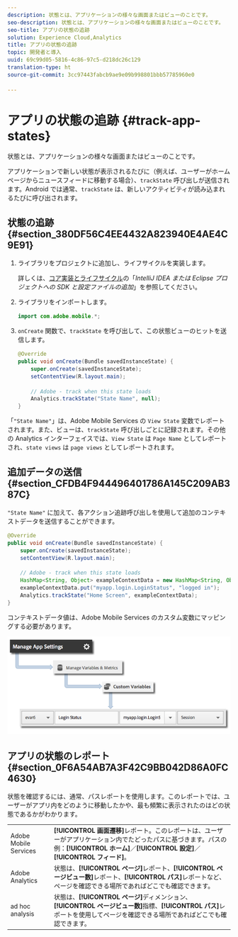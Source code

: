 ```yaml
---
description: 状態とは、アプリケーションの様々な画面またはビューのことです。
seo-description: 状態とは、アプリケーションの様々な画面またはビューのことです。
seo-title: アプリの状態の追跡
solution: Experience Cloud,Analytics
title: アプリの状態の追跡
topic: 開発者と導入
uuid: 69c99d05-5816-4c86-97c5-d218dc26c129
translation-type: ht
source-git-commit: 3cc97443fabcb9ae9e09b998801bbb57785960e0

---
```



# アプリの状態の追跡 {#track-app-states}

状態とは、アプリケーションの様々な画面またはビューのことです。

アプリケーションで新しい状態が表示されるたびに（例えば、ユーザーがホームページからニュースフィードに移動する場合）、`trackState` 呼び出しが送信されます。Android では通常、`trackState` は、新しいアクティビティが読み込まれるたびに呼び出されます。

## 状態の追跡 {#section_380DF56C4EE4432A823940E4AE4C9E91}

1. ライブラリをプロジェクトに追加し、ライフサイクルを実装します。

   詳しくは、[コア実装とライフサイクル](/help/android/getting-started/dev-qs.md)の「*IntelliJ IDEA または Eclipse プロジェクトへの SDK と設定ファイルの追加*」を参照してください。

1. ライブラリをインポートします。

   ```java
   import com.adobe.mobile.*;
   ```

1. `onCreate` 関数で、`trackState` を呼び出して、この状態ビューのヒットを送信します。

   ```java
   @Override 
   public void onCreate(Bundle savedInstanceState) { 
       super.onCreate(savedInstanceState); 
       setContentView(R.layout.main); 
   
       // Adobe - track when this state loads 
       Analytics.trackState("State Name", null); 
   }
   ```

「`"State Name"`」は、Adobe Mobile Services の `View State` 変数でレポートされます。また、ビューは、`trackState` 呼び出しごとに記録されます。その他の Analytics インターフェイスでは、`View State` は `Page Name` としてレポートされ、`state views` は `page views` としてレポートされます。

## 追加データの送信 {#section_CFDB4F944496401786A145C209AB387C}

`"State Name"` に加えて、各アクション追跡呼び出しを使用して追加のコンテキストデータを送信することができます。

```java
@Override 
public void onCreate(Bundle savedInstanceState) { 
    super.onCreate(savedInstanceState); 
    setContentView(R.layout.main); 
  
    // Adobe - track when this state loads 
    HashMap<String, Object> exampleContextData = new HashMap<String, Object>(); 
    exampleContextData.put("myapp.login.LoginStatus", "logged in"); 
    Analytics.trackState("Home Screen", exampleContextData); 
}
```

コンテキストデータ値は、Adobe Mobile Services のカスタム変数にマッピングする必要があります。

![](assets/map-variable-context-state.png)

## アプリの状態のレポート {#section_0F6A54AB7A3F42C9BB042D86A0FC4630}

状態を確認するには、通常、パスレポートを使用します。このレポートでは、ユーザーがアプリ内をどのように移動したかや、最も頻繁に表示されたのはどの状態であるかがわかります。

|  |  |
|--- |--- |
| Adobe Mobile Services | **[!UICONTROL 画面遷移]**&#x200B;レポート。このレポートは、ユーザーがアプリケーション内でたどったパスに基づきます。パスの例：**[!UICONTROL ホーム]**／**[!UICONTROL 設定]**／**[!UICONTROL フィード]**。 |
| Adobe Analytics | 状態は、**[!UICONTROL ページ]**&#x200B;レポート、**[!UICONTROL ページビュー数]**&#x200B;レポート、**[!UICONTROL パス]**&#x200B;レポートなど、ページを確認できる場所であればどこでも確認できます。 |
| ad hoc analysis | 状態は、**[!UICONTROL ページ]**&#x200B;ディメンション、**[!UICONTROL ページビュー数]**&#x200B;指標、**[!UICONTROL パス]**&#x200B;レポートを使用してページを確認できる場所であればどこでも確認できます。 |


